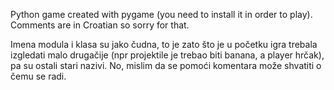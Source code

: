 Python game created with pygame (you need to install it in order to play).
Comments are in Croatian so sorry for that.

Imena modula i klasa su jako čudna, to je zato što je u početku igra trebala izgledati 
malo drugačije (npr projektile je trebao biti banana, a player hrčak), pa su ostali 
stari nazivi. No, mislim da se pomoći komentara može shvatiti o čemu se radi.
